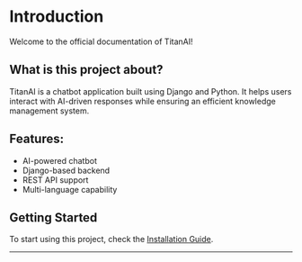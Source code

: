 # Introduction

Welcome to the official documentation of TitanAI!

## What is this project about?
TitanAI is a chatbot application built using Django and Python. It helps users interact with AI-driven responses while ensuring an efficient knowledge management system.

## Features:
- AI-powered chatbot
- Django-based backend
- REST API support
- Multi-language capability

## Getting Started
To start using this project, check the [Installation Guide](installation.md).

---
